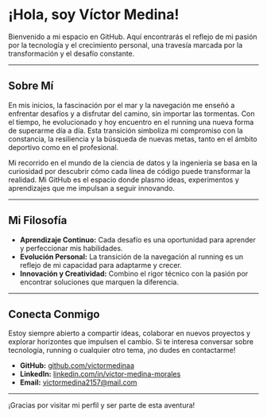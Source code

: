 # ¡Hola, soy Víctor Medina!

Bienvenido a mi espacio en GitHub. Aquí encontrarás el reflejo de mi pasión por la tecnología y el crecimiento personal, una travesía marcada por la transformación y el desafío constante.

---

## Sobre Mí

En mis inicios, la fascinación por el mar y la navegación me enseñó a enfrentar desafíos y a disfrutar del camino, sin importar las tormentas. Con el tiempo, he evolucionado y hoy encuentro en el running  una nueva forma de superarme día a día. Esta transición simboliza mi compromiso con la constancia, la resiliencia y la búsqueda de nuevas metas, tanto en el ámbito deportivo como en el profesional.

Mi recorrido en el mundo de la ciencia de datos y la ingeniería se basa en la curiosidad por descubrir cómo cada línea de código puede transformar la realidad. Mi GitHub es el espacio donde plasmo ideas, experimentos y aprendizajes que me impulsan a seguir innovando.

---

## Mi Filosofía

- **Aprendizaje Continuo:** Cada desafío es una oportunidad para aprender y perfeccionar mis habilidades.
- **Evolución Personal:** La transición de la navegación al running es un reflejo de mi capacidad para adaptarme y crecer.
- **Innovación y Creatividad:** Combino el rigor técnico con la pasión por encontrar soluciones que marquen la diferencia.

---

## Conecta Conmigo

Estoy siempre abierto a compartir ideas, colaborar en nuevos proyectos y explorar horizontes que impulsen el cambio. Si te interesa conversar sobre tecnología, running o cualquier otro tema, ¡no dudes en contactarme!

- **GitHub:** [github.com/victormedinaa](https://github.com/victormedinaa)
- **LinkedIn:** [linkedin.com/in/victor-medina-morales](https://www.linkedin.com/in/victor-medina-morales)
- **Email:** [victormedina2157@mail.com](mailto:victormedina2157@mail.com)

---

¡Gracias por visitar mi perfil y ser parte de esta aventura!
